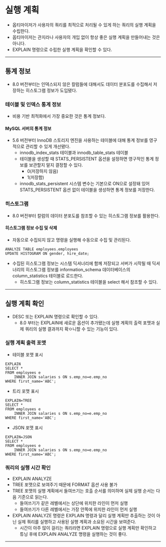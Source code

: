 # 실행 계획

- 옵티마이저가 사용자의 쿼리를 최적으로 처리될 수 있게 하는 쿼리의 실행 계획을 수립한다.
- 옵티마이저는 관지라나 사용자의 개입 없이 항상 좋은 실행 계획을 만들어내는 것은 아니다.
- EXPLAIN 명령으로 수립한 실행 계획을 확인할 수 있다.

-------------

## 통계 정보

- 8.0 버전부터는 인덱스되지 않은 칼럼들에 대해서도 데이터 분포도를 수집해서 저장하는 히스토그램 정보가 도입됐다.

### 테이블 및 인덱스 통계 정보

- 비용 기반 최적화에서 가장 중요한 것은 통계 정보다.

#### MySQL 서버의 통계 정보

- 5.6 버전부터 InnoDB 스토리지 엔진을 사용하는 테이블에 대해 통계 정보를 영구적으로 관리할 수 있게 개선됐다.
  - innodb_index_stats 테이블과 innodb_table_stats 테이블
  - 테이블을 생성할 때 STATS_PERSISTENT 옵션을 설정하면 영구적인 통계 정보를 보관할지 말지 결정할 수 있다.
    - 0(저장하지 않음)
    - 1(저장함)
  - innodb_stats_persistent 시스템 변수는 기본으로 ON으로 설정돼 있어 STATS_PERSISTENT 옵션 없이 테이블을 생성하면
  통계 정보를 저장한다.

### 히스토그램

- 8.0 버전부터 칼럼의 데이터 분포도를 참조할 수 있는 히스토그램 정보를 활용한다.

#### 히스토그램 정보 수집 및 삭제

- 자동으로 수집되지 않고 명령을 실행해 수동으로 수집 및 관리된다.
```mysql
ANALYZE TABLE employees.employees
UPDATE HISTOGRAM ON gender, hire_date;
```
- 수집된 히스토그램 정보는 시스템 딕셔너리에 함께 저장되고 서버가 시작될 때 딕셔너리의 히스토그램 정보를 information_schema 데이터베이스의
column_statistics 테이블로 로드한다.
  - 히스토그램 정보는 column_statistics 테이블을 select 해서 참조할 수 있다.

-----------------

## 실행 계획 확인

- DESC 또는 EXPLAIN 명령으로 확인할 수 있다.
  - 8.0 부터는 EXPLAIN에 새로운 옵션이 추가됐는데 실행 계획의 출력 포맷과 실제 쿼리의 실행 결과까지 확ㅇ니할 수 있는 기능이 있다.

### 실행 계획 출력 포맷

- 테이블 포맷 표시

```mysql
EXPLAIN
SELECT *
FROM employees e
    INNER JOIN salaries s ON s.emp_no=e.emp_no
WHERE first_name='ABC';
```

- 트리 포맷 표시

```mysql
EXPLAIN=TREE
SELECT *
FROM employees e
    INNER JOIN salaries s ON s.emp_no=e.emp_no
WHERE first_name='ABC';
```
- JSON 포맷 표시

```mysql
EXPLAIN=JSON
SELECT *
FROM employees e
    INNER JOIN salaries s ON s.emp_no=e.emp_no
WHERE first_name='ABC';
```

### 쿼리의 실행 시간 확인

- EXPLAIN ANALYZE
- TREE 포맷으로 보여주기 때문에 FORMAT 옵션 사용 불가
- TREE 포맷의 실행 계획에서 들여쓰기는 호출 순서를 의미하며 실제 실행 순서는 다음 기준으로 읽는다.
  - 들여쓰기가 같은 레벨에서는 상단에 위치한 라인이 먼저 실행
  - 들여쓰기가 다른 레벨에서는 가장 안쪽에 위치한 라인이 먼저 실행
- EXPLAIN ANALYZE 명령은 EXPLAIN 명령과 달리 실행 계획만 추출하는 것이 아닌 실제 쿼리를 실행하고 사용된 실행 계획과 소요된 시간을 보여준다.
  - 시간이 아주 많이 걸리는 쿼리라면 EXPLAIN 명령으로 실행 계획만 확인하고 튜닝 후에 EXPLAIN ANALYZE 명령을 실행하는 것이 좋다.

-----------